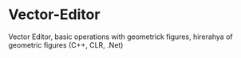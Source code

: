 Vector-Editor
=============

Vector Editor, basic operations with geometrick figures, hirerahya of geometric figures (C++, CLR, .Net)
